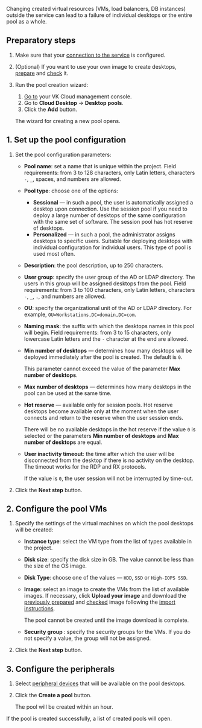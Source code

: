 <warn>

Changing created virtual resources (VMs, load balancers, DB instances) outside the service can lead to a failure of individual desktops or the entire pool as a whole.

</warn>

## Preparatory steps

1. Make sure that your [connection to the service](../../config/) is configured.
1. (Optional) If you want to use your own image to create desktops, [prepare](/en/computing/cloud-desktops/concepts/desktop-image) and [check](/en/computing/cloud-desktops/how-to-guides/check-desktop-image) it.
1. Run the pool creation wizard:
   1. [Go to](https://msk.cloud.vk.com/app/en) your VK Cloud management console.
   1. Go to **Cloud Desktop** → **Desktop pools**.
   1. Click the **Add** button.

   The wizard for creating a new pool opens.

## 1. Set up the pool configuration

1. Set the pool configuration parameters:

    - **Pool name**: set a name that is unique within the project. Field requirements: from 3 to 128 characters, only Latin letters, characters `-`, `_`, spaces, and numbers are allowed.
    - **Pool type**: choose one of the options:

        - **Sessional** — in such a pool, the user is automatically assigned a desktop upon connection. Use the session pool if you need to deploy a large number of desktops of the same configuration with the same set of software. The session pool has hot reserve of desktops.
        - **Personalized** — in such a pool, the administrator assigns desktops to specific users. Suitable for deploying desktops with individual configuration for individual users. This type of pool is used most often.

    - **Description**: the pool description, up to 250 characters.
    - **User group**: specify the user group of the AD or LDAP directory. The users in this group will be assigned desktops from the pool. Field requirements: from 3 to 100 characters, only Latin letters, characters `-`, `_`, `.`, and numbers are allowed.
    - **OU**: specify the organizational unit of the AD or LDAP directory. For example, `OU=Workstations,DC=domain,DC=com`.
    - **Naming mask**: the suffix with which the desktops names in this pool will begin. Field requirements: from 3 to 15 characters, only lowercase Latin letters and the `-` character at the end are allowed.
    - **Min number of desktops** — determines how many desktops will be deployed immediately after the pool is created. The default is `0`.

      This parameter cannot exceed the value of the parameter **Max number of desktops**.

    - **Max number of desktops** — determines how many desktops in the pool can be used at the same time.
    - **Hot reserve** — available only for session pools. Hot reserve desktops become available only at the moment when the user connects and return to the reserve when the user session ends.

      There will be no available desktops in the hot reserve if the value `0` is selected or the parameters **Min number of desktops** and **Max number of desktops** are equal.

    - **User inactivity timeout**: the time after which the user will be disconnected from the desktop if there is no activity on the desktop. The timeout works for the RDP and RX protocols.

      If the value is `0`, the user session will not be interrupted by time-out.

1. Click the **Next step** button.

## 2. Configure the pool VMs

1. Specify the settings of the virtual machines on which the pool desktops will be created:

    - **Instance type**: select the VM type from the list of types available in the project.
    - **Disk size**: specify the disk size in GB. The value cannot be less than the size of the OS image.
    - **Disk Type**: choose one of the values — `HDD`, `SSD` or `High-IOPS SSD`.
    - **Image**: select an image to create the VMs from the list of available images. If necessary, click **Upload your image** and download the [previously prepared](/en/computing/cloud-desktops/concepts/desktop-image) and [checked](/en/computing/cloud-desktops/how-to-guides/check-desktop-image) image following the [import instructions](/en/computing/iaas/service-management/images/images-manage#importing_an_image).

      <info>

      The pool cannot be created until the image download is complete.

      </info>

    - **Security group <pool name>**: specify the security groups for the VMs. If you do not specify a value, the group will not be assigned.

1. Click the **Next step** button.

## 3. Configure the peripherals

1. Select [peripheral devices](../../../concepts/about#available_peripherals) that will be available on the pool desktops.
1. Click the **Create a pool** button.

   The pool will be created within an hour.

If the pool is created successfully, a list of created pools will open.
